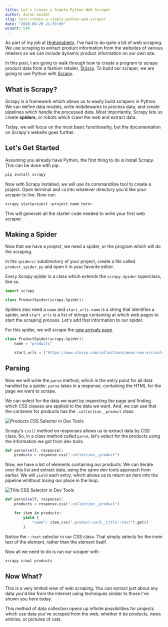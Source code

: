 ```yaml
---
title: Let's Create a Simple Python Web Scraper
author: Aaron Goidel
slug: lets-create-a-simple-python-web-scraper
date: "2020-09-29 21:39:09"
wcount: 548
---
```


As part of my job at [Highsnobiety](https://www.highsnobiety.com/), I've had to do quite a bit of web scraping. We use scraping to extract product information from the websites of various retailers so we can include dynamic product information on our own site.

In this post, I am going to walk through how to create a program to scrape product data from a fashion retailer, [Stüssy](https://www.stussy.com/). To build our scraper, we are going to use Python with [Scrapy](https://scrapy.org/).

## What is Scrapy?

Scrapy is a framework which allows us to easily build scrapers in Python. We can define data models, write middlewares to process data, and create pipelines which handle the processed data. Most importantly, Scrapy lets us create **spiders**, or robots which crawl the web and extract data.

Today, we will focus on the most basic functionality, but the documentation on Scrapy's website goes further.

## Let's Get Started

Assuming you already have Python, the first thing to do is install Scrapy. This can be done with pip.

```bash
pip install scrapy
```

Now with Scrapy installed, we will use its commandline tool to create a project. Open terminal and `cd` into whatever directory you'd like your scraper to live. Now run:

```bash
scrapy startproject <project name here>
```

This will generate all the starter code needed to write your first web scraper.

## Making a Spider

Now that we have a project, we need a spider, or the program which will do the scraping.

In the `spiders/` subdirectory of your project, create a file called `product_spider.py` and open it in your favorite editor.

Every Scrapy spider is a class which extends the `scrapy.Spider` superclass, like so.

```python
import scrapy

class ProductSpider(scrapy.Spider):
```

Spiders also need a `name` and `start_urls`. `name` is a string that identifies a spider, and `start_urls` is a list of strings containing at which web pages to start the scraping process. Let's add that information to our spider.

For this spider, we will scrape the [new arrivals page](https://www.stussy.com/collections/mens-new-arrivals).

```python
class ProductSpider(scrapy.Spider):
    name = "products"

    start_urls = ["https://www.stussy.com/collections/mens-new-arrivals"]
```

## Parsing

Now we will write the `parse` method, which is the entry point for all data handled by a spider. `parse` takes in a response, containing the HTML for the page we want to scrape.

We can select for the data we want by inspecting the page and finding which CSS classes are applied to the data we want. And, we can see that the container for products has the `.collection__product` class.

![Products CSS Selector in Dev Tools](/post-images/scraping/products-selector.png)

Scrapy's `css()` method on responses allows us to extract data by CSS class. So, in a class method called `parse`, let's select for the products using the information we got from dev tools.

```python
def parse(self, response):
    products = response.css(".collection__product")
```

Now, we have a list of elements containing our products. We can iterate over this list and extract data, using the same dev tools approach from earlier. We will `yield` each entry, which allows us to return an item into the pipeline whithout losing our place in the loop.

![Title CSS Selector in Dev Tools](/post-images/scraping/title-selector.png)

```python
def parse(self, response):
    products = response.css(".collection__product")

    for item in products:
        yield {
            "name": item.css(".product-card__title::text").get()
        }
```

Notice the `::text` selector in our CSS class. That simply selects for the inner text of the element, rather than the element itself.

Now all we need to do is run our scraper with

```bash
scrapy crawl products
```

## Now What?

This is a very limited view of web scraping. You can extract just about any data you'd like from the internet using techniques similar to those I've shown you here today.

This method of data collection opens up infinite possibilities for projects which use data you've scraped from the web, whether it be products, news articles, or pictures of cats.
